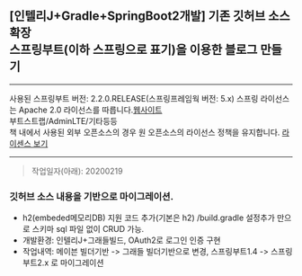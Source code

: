 ## [인텔리J+Gradle+SpringBoot2개발] 기존 깃허브 소스 확장<br> 스프링부트(이하 스프링으로 표기)을 이용한 블로그 만들기
***
사용된 스프링부트 버전: 2.2.0.RELEASE(스프링프레임웍 버전: 5.x)
스프링 라이선스는 Apache 2.0 라이선스를 따릅니다.[웹사이트](https://spring.io/)<br>
부트스트랩/AdminLTE/기타등등<br>책 내에서 사용된 외부 오픈소스의 경우 원 오픈소스의 라이선스 정책을 유지합니다.
[라이센스 보기](https://github.com/spring-projects/spring-boot/blob/master/LICENSE.txt)
***
>작업일자(아래): 20200219
### 깃허브 소스 내용을 기반으로 마이그레이션.
- h2(embeded메모리DB) 지원 코드 추가(기본은 h2) /build.gradle 설정추가 만으로 스키마 sql 파일 없이 CRUD 가능.
- 개발환경: 인텔리J+그래들빌드, OAuth2로 로그인 인증 구현
- 작업내역: 메이븐 빌더기반 -> 그래들 빌더기반으로 변경, 스프링부트1.4 -> 스프링부트2.x 로 마이그레이션